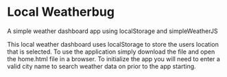 # Local Weatherbug
A simple weather dashboard app using localStorage and simpleWeatherJS

This local weather dashboard uses localStorage to store the users location that is selected.
To use the application simply download the file and open the home.html file in a browser.
To initialize the app you will need to enter a valid city name to search weather data on prior to the app starting.
